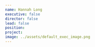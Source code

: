 ```yaml
---
name: Hannah Long
executive: false
director: false
lead: false
position:  
project:  
image: ../assets/default_exec_image.png
---
```

